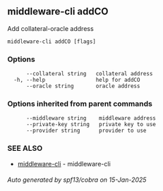 ## middleware-cli addCO

Add collateral-oracle address

```
middleware-cli addCO [flags]
```

### Options

```
      --collateral string   collateral address
  -h, --help                help for addCO
      --oracle string       oracle address
```

### Options inherited from parent commands

```
      --middleware string    middleware address
      --private-key string   private key to use
      --provider string      provider to use
```

### SEE ALSO

* [middleware-cli](../middleware-cli.md)	 - middleware-cli

###### Auto generated by spf13/cobra on 15-Jan-2025
